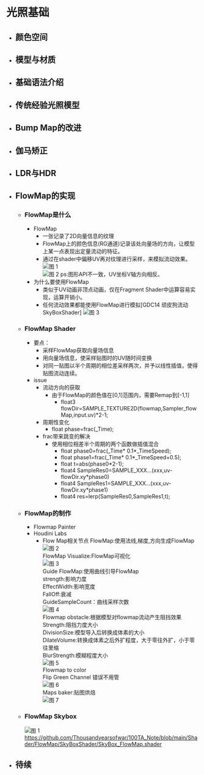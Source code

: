 # 光照基础
+ ## 颜色空间
+ ## 模型与材质
+ ## 基础语法介绍
+ ## 传统经验光照模型
+ ## Bump Map的改进
+ ## 伽马矫正
+ ## LDR与HDR
+ ## FlowMap的实现
  + ### FlowMap是什么
    + FlowMap
      + 一张记录了2D向量信息的纹理
      + FlowMap上的颜色信息(RG通道)记录该处向量场的方向，让模型上某一点表现出定量流动的特征。
      + 通过在shader中偏移UV再对纹理进行采样，来模拟流动效果。
      ![图 1](https://i.loli.net/2021/07/04/u8SjPmiGVrlTvW5.png)  
      ![图 2](https://i.loli.net/2021/07/04/Roz8iDUVlsvjB9m.png)
      ps:图形API不一致，UV坐标V轴方向相反。
    + 为什么要使用FlowMap
      + 类似于UV动画非顶点动画，仅在Fragment Shader中运算容易实现，运算开销小。
      + 任何流动效果都能使用FlowMap进行模拟[GDC14 顽皮狗流动SkyBoxShader]
      ![图 3](https://i.loli.net/2021/07/04/fvoulXR9kbxPpjN.png)  
  + ### FlowMap Shader
    + 要点：
      + 采样FlowMap获取向量场信息
      + 用向量场信息，使采样贴图时的UV随时间变换
      + 对同一贴图以半个周期的相位差采样两次，并予以线性插值，使得贴图流动连续。
    + issue
      + 流动方向的获取
        + 由于FlowMap的颜色值在[0,1]范围内，需要Remap到[-1,1]
          + float3 flowDir=SAMPLE_TEXTURE2D(flowmap,Sampler_flowMap,input.uv)*2-1;
      + 周期性变化
        +  float phase=frac(_Time);
      + frac带来跳变的解决
        + 使用相位相差半个周期的两个函数做插值混合
          + float phase0=frac(_Time* 0.1*_TimeSpeed);
          + float phase1=frac(_Time* 0.1*_TimeSpeed+0.5); 
          + float t=abs(phase0*2-1);
          + float4 SampleRes0=SAMPLE_XXX...(xxx,uv-flowDir.xy*phase0)
          + float4 SampleRes1=SAMPLE_XXX...(xxx,uv-flowDir.xy*phase1)
          + float4 res=lerp(SampleRes0,SampleRes1,t);
  + ### FlowMap的制作
    + Flowmap Painter
    + Houdini Labs
      + Flow Map相关节点
      FlowMap:使用法线,梯度,方向生成FlowMap</br>
      ![图 2](https://i.loli.net/2021/07/17/Vy2WN8R17cgkIBh.png)  
      FlowMap Visualize:FlowMap可视化</br>
      ![图 3](https://i.loli.net/2021/07/17/2WTQIfSiZmy95lr.png)  
      Guide FlowMap:使用曲线引导FlowMap</br>
      strength:影响力度</br>
      EffectWidth:影响宽度</br>
      FallOff:衰减</br>
      GuideSampleCount：曲线采样次数</br>
      ![图 4](https://i.loli.net/2021/07/17/krI9igzpd61GyB8.png) </br>
      Flowmap obstacle:根据模型对flowmap流动产生阻挡效果
      Strength:阻挡力度大小</br>
      DivisionSize:模型导入后转换成体素的大小</br>
      DilateVolume:转换成体素之后外扩程度，大于零往外扩，小于零往里缩</br>
      BlurStrength:模糊程度大小</br>
      ![图 5](https://i.loli.net/2021/07/17/5LnKFw18ORPiHlM.png)  
      Flowmap to color</br>
      Flip Green Channel 错误不用管</br>
      ![图 6](https://i.loli.net/2021/07/17/NFsg7LZAYyUCIqR.png)  
      Maps baker:贴图烘焙</br>
      ![图 7](https://i.loli.net/2021/07/18/WNIM71nuATQVOEh.png)  
  + ### FlowMap Skybox
    ![图 1](https://i.loli.net/2021/07/17/Gtf8VCxo7uSZT3I.png)  
    https://github.com/Thousandyearsofwar/100TA_Note/blob/main/Shader/FlowMap/SkyBoxShader/SkyBox_FlowMap.shader
+ ## 待续